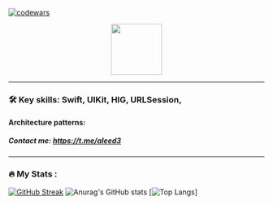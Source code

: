 
[![codewars](https://www.codewars.com/users/aleed12/badges/small)](https://www.codewars.com/users/aleed12) 

<div id="header" align="center">
  <img src="https://media.giphy.com/media/fVPR3NSqLjVQFEPmP8/giphy.gif" width="100"/>
</div>

***

### :hammer_and_wrench: Key skills: Swift, UIKit, HIG, URLSession,
#### Architecture patterns: 
##### Contact me: https://t.me/aleed3
---

### :fire: My Stats :
[![GitHub Streak](http://github-readme-streak-stats.herokuapp.com?user=aleed4&theme=dark&locale=ru)](https://git.io/streak-stats)
![Anurag's GitHub stats](https://github-readme-stats.vercel.app/api?username=aleed4&show_icons=true&theme=dark)
[![Top Langs](https://github-readme-stats.vercel.app/api/top-langs/?username=aleed4&layout=compact&theme=dark)]

